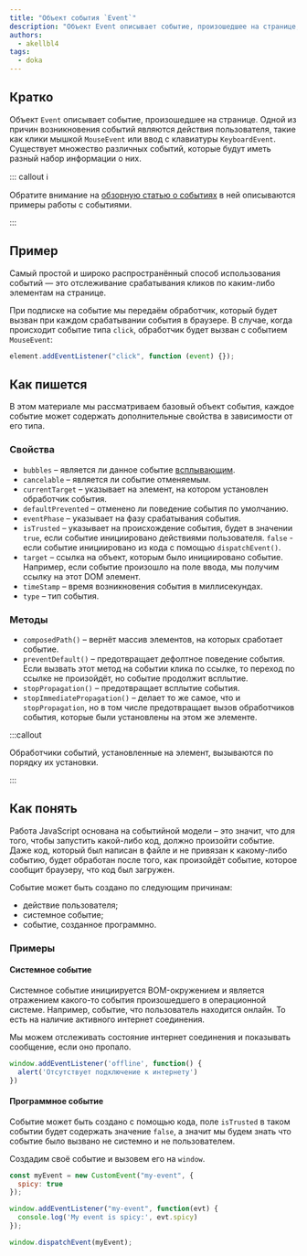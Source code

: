 ```yaml
---
title: "Объект события `Event`"
description: "Объект Event описывает событие, произошедшее на странице, например, клики мышкой или ввод с клавиатуры"
authors:
  - akellbl4
tags:
  - doka
---
```


## Кратко

Объект `Event` описывает событие, произошедшее на странице. Одной из причин возникновения событий являются действия пользователя, такие как клики мышкой `MouseEvent` или ввод с клавиатуры `KeyboardEvent`. Существует множество различных событий, которые будут иметь разный набор информации о них.

::: callout ℹ️

Обратите внимание на [обзорную статью о событиях](https://doka.guide/js/events/) в ней описываются примеры работы с событиями.

:::

## Пример

Самый простой и широко распространённый способ использования событий — это отслеживание срабатывания кликов по каким-либо элементам на странице.

При подписке на событие мы передаём обработчик, который будет вызван при каждом срабатывании события в браузере. В случае, когда происходит событие типа `click`, обработчик будет вызван с событием `MouseEvent`:

```js
element.addEventListener("click", function (event) {});
```

## Как пишется

В этом материале мы рассматриваем базовый объект события, каждое событие может содержать дополнительные свойства в зависимости от его типа.

### Свойства

- `bubbles` – является ли данное событие [всплывающим](/js/events/#vsplytie-sobytiy).
- `cancelable` – является ли событие отменяемым.
- `currentTarget` – указывает на элемент, на котором установлен обработчик события.
- `defaultPrevented` – отменено ли поведение события по умолчанию.
- `eventPhase` – указывает на фазу срабатывания события.
- `isTrusted` – указывает на происхождение события, будет в значении `true`, если событие инициировано действиями пользователя. `false` - если событие инициировано из кода с помощью `dispatchEvent()`.
- `target` – ссылка на объект, которым было инициировано событие. Например, если событие произошло на поле ввода, мы получим ссылку на этот DOM элемент.
- `timeStamp` – время возникновения события в миллисекундах.
- `type` – тип события.

### Методы

- `composedPath()` – вернёт массив элементов, на которых сработает событие.
- `preventDefault()` – предотвращает дефолтное поведение события. Если вызвать этот метод на событии  клика по ссылке, то переход по ссылке не произойдёт, но событие продолжит всплытие.
- `stopPropagation()` – предотвращает всплытие события.
- `stopImmediatePropagation()` – делает то же самое, что и `stopPropagation`, но в том числе предотвращает вызов обработчиков события, которые были установлены на этом же элементе.

:::callout

Обработчики событий, установленные на элемент, вызываются по порядку их установки.

:::

## Как понять

Работа JavaScript основана на событийной модели – это значит, что для того, чтобы запустить какой-либо код, должно произойти событие. Даже код, который был написан в файле и не привязан к какому-либо событию, будет обработан после того, как произойдёт событие, которое сообщит браузеру, что код был загружен.

Событие может быть создано по следующим причинам:

- действие пользователя;
- системное событие;
- событие, созданное программно.

### Примеры

#### Системное событие

Системное событие инициируется BOM-окружением и является отражением какого-то события произошедшего в операционной системе. Например, событие, что пользователь находится онлайн. То есть на наличие активного интернет соединения.

Мы можем отслеживать состояние интернет соединения и показывать сообщение, если оно пропало.

```js
window.addEventListener('offline', function() {
  alert('Отсутствует подключение к интернету')
})
```

#### Программное событие

Событие может быть создано с помощью кода, поле `isTrusted` в таком событии будет содержать значение `false`, а значит мы будем знать что событие было вызвано не системно и не пользователем.

Создадим своё событие и вызовем его на `window`.

```js
const myEvent = new CustomEvent("my-event", {
  spicy: true
});

window.addEventListener("my-event", function(evt) {
  console.log('My event is spicy:', evt.spicy)
});

window.dispatchEvent(myEvent);
```
